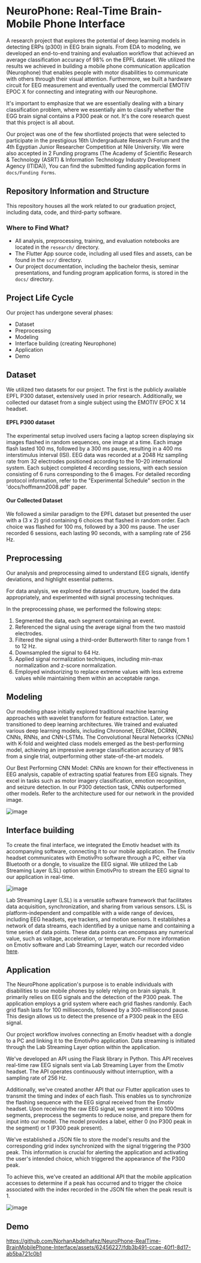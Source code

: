 # NeuroPhone: Real-Time Brain-Mobile Phone Interface

A research project that explores the potential of deep learning models in detecting ERPs (p300) in EEG brain signals. From EDA to modeling, we developed an end-to-end training and evaluation workflow that achieved an average classification accuracy of 98% on the EPFL dataset. We utilized the results we achieved in building a mobile phone communication application (Neurophone) that enables people with motor disabilities to communicate with others through their visual attention. Furthermore, we built a hardware circuit for EEG measurement and eventually used the commercial EMOTIV EPOC X for connecting and integrating with our Neurophone.

It's important to emphasize that we are essentially dealing with a binary classification problem, where we essentially aim to classify whether the EGG brain signal contains a P300 peak or not. It's the core research quest that this project is all about.

Our project was one of the few shortlisted projects that were selected to participate in the prestigious 16th Undergraduate Research Forum and the 4th Egyptian Junior Researcher Competition at Nile University. We were also accepted in 2 Funding programs (The Academy of Scientific Research & Technology (ASRT) & Information Technology Industry Development Agency (ITIDA)), You can find the submitted funding application forms in `docs/Funding Forms`.

## Repository Information and Structure
This repository houses all the work related to our graduation project, including data, code, and third-party software.

### Where to Find What?
- All analysis, preprocessing, training, and evaluation notebooks are located in the `research/` directory.
- The Flutter App source code, including all used files and assets, can be found in the `scr/` directory.
- Our project documentation, including the bachelor thesis, seminar presentations, and funding program application forms, is stored in the `docs/` directory.

## Project Life Cycle
Our project has undergone several phases:
- Dataset
- Preprocessing
- Modeling
- Interface building (creating Neurophone)
- Application
- Demo

## Dataset
We utilized two datasets for our project. The first is the publicly available EPFL P300 dataset, extensively used in prior research. Additionally, we collected our dataset from a single subject using the EMOTIV EPOC X 14 headset.

#### EPFL P300 dataset
The experimental setup involved users facing a laptop screen displaying six images flashed in random sequences, one image at a time. Each image flash lasted 100 ms, followed by a 300 ms pause, resulting in a 400 ms interstimulus interval (ISI). EEG data was recorded at a 2048 Hz sampling rate from 32 electrodes positioned according to the 10–20 international system. Each subject completed 4 recording sessions, with each session consisting of 6 runs corresponding to the 6 images. For detailed recording protocol information, refer to the "Experimental Schedule" section in the 'docs/hoffmann2008.pdf' paper.

#### Our Collected Dataset
We followed a similar paradigm to the EPFL dataset but presented the user with a (3 x 2) grid containing 6 choices that flashed in random order. Each choice was flashed for 100 ms, followed by a 300 ms pause. The user recorded 6 sessions, each lasting 90 seconds, with a sampling rate of 256 Hz.

## Preprocessing
Our analysis and preprocessing aimed to understand EEG signals, identify deviations, and highlight essential patterns.

For data analysis, we explored the dataset's structure, loaded the data appropriately, and experimented with signal processing techniques.

In the preprocessing phase, we performed the following steps:
1. Segmented the data, each segment containing an event.
2. Referenced the signal using the average signal from the two mastoid electrodes.
3. Filtered the signal using a third-order Butterworth filter to range from 1 to 12 Hz.
4. Downsampled the signal to 64 Hz.
5. Applied signal normalization techniques, including min-max normalization and z-score normalization.
6. Employed windsorizing to replace extreme values with less extreme values while maintaining them within an acceptable range.

## Modeling
Our modeling phase initially explored traditional machine learning approaches with wavelet transform for feature extraction. Later, we transitioned to deep learning architectures. We trained and evaluated various deep learning models, including Chrononet, EEGNet, DCRNN, CNNs, RNNs, and CNN-LSTMs. The Convolutional Neural Networks (CNNs) with K-fold and weighted class models emerged as the best-performing model, achieving an impressive average classification accuracy of 98% from a single trial, outperforming other state-of-the-art models.

Our Best Performing CNN Model:
CNNs are known for their effectiveness in EEG analysis, capable of extracting spatial features from EEG signals. They excel in tasks such as motor imagery classification, emotion recognition, and seizure detection. In our P300 detection task, CNNs outperformed other models. Refer to the architecture used for our network in the provided image.

![image](https://github.com/NorhanAbdelhafez/NeuroPhone-RealTime-BrainMobilePhone-Interface/assets/62456227/6c70bda6-dd79-4ba3-af41-3f8996ad6f56)

## Interface building
To create the final interface, we integrated the Emotiv headset with its accompanying software, connecting it to our mobile application. The Emotiv headset communicates with EmotivPro software through a PC, either via Bluetooth or a dongle, to visualize the EEG signal. We utilized the Lab Streaming Layer (LSL) option within EmotivPro to stream the EEG signal to our application in real-time.

![image](https://github.com/NorhanAbdelhafez/NeuroPhone-RealTime-BrainMobilePhone-Interface/assets/62456227/6797660e-5b83-440c-99da-8fb7037eceaa)


Lab Streaming Layer (LSL) is a versatile software framework that facilitates data acquisition, synchronization, and sharing from various sensors. LSL is platform-independent and compatible with a wide range of devices, including EEG headsets, eye trackers, and motion sensors. It establishes a network of data streams, each identified by a unique name and containing a time series of data points. These data points can encompass any numerical value, such as voltage, acceleration, or temperature. For more information on Emotiv software and Lab Streaming Layer, watch our recorded video [here](https://drive.google.com/file/d/1knvs0iG5Ho1RGqegf9wdyhoy7e6SobmJ/view?usp=sharing).


## Application
The NeuroPhone application's purpose is to enable individuals with disabilities to use mobile phones by solely relying on brain signals. It primarily relies on EEG signals and the detection of the P300 peak. The application employs a grid system where each grid flashes randomly. Each grid flash lasts for 100 milliseconds, followed by a 300-millisecond pause. This design allows us to detect the presence of a P300 peak in the EEG signal.

Our project workflow involves connecting an Emotiv headset with a dongle to a PC and linking it to the EmotivPro application. Data streaming is initiated through the Lab Streaming Layer option within the application.

We've developed an API using the Flask library in Python. This API receives real-time raw EEG signals sent via Lab Streaming Layer from the Emotiv headset. The API operates continuously without interruption, with a sampling rate of 256 Hz.

Additionally, we've created another API that our Flutter application uses to transmit the timing and index of each flash. This enables us to synchronize the flashing sequence with the EEG signal received from the Emotiv headset. Upon receiving the raw EEG signal, we segment it into 1000ms segments, preprocess the segments to reduce noise, and prepare them for input into our model. The model provides a label, either 0 (no P300 peak in the segment) or 1 (P300 peak present).

We've established a JSON file to store the model's results and the corresponding grid index synchronized with the signal triggering the P300 peak. This information is crucial for alerting the application and activating the user's intended choice, which triggered the appearance of the P300 peak.

To achieve this, we've created an additional API that the mobile application accesses to determine if a peak has occurred and to trigger the choice associated with the index recorded in the JSON file when the peak result is 1.

![image](https://github.com/NorhanAbdelhafez/NeuroPhone-RealTime-BrainMobilePhone-Interface/assets/62456227/29cdbe99-c22c-428e-bc5c-c3768c881046)


## Demo


https://github.com/NorhanAbdelhafez/NeuroPhone-RealTime-BrainMobilePhone-Interface/assets/62456227/fdb3b491-ccae-40f1-8d17-ab5ba721c0b1




